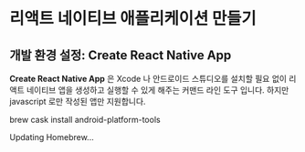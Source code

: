 # 리액트 네이티브 애플리케이션 만들기

## 개발 환경 설정: Create React Native App

**Create React Native App** 은 Xcode 나 안드로이드 스튜디오를 설치할 필요 없이 리액트 네이티브 앱을 생성하고 실행할 수 있게 해주는 커맨드 라인 도구 입니다. 하지만 javascript 로만 작성된 앱만 지원합니다. 

brew cask install android-platform-tools

Updating Homebrew...
<!--stackedit_data:
eyJoaXN0b3J5IjpbLTExNDY3NzEzNTksOTE2MjQyMDU2LDQzMD
Y4MzMyXX0=
-->